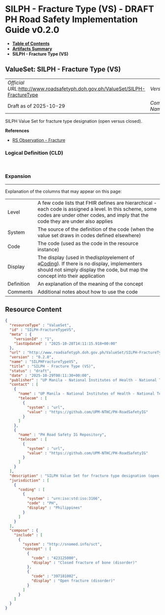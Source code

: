 # SILPH - Fracture Type (VS) - DRAFT PH Road Safety Implementation Guide v0.2.0

* [**Table of Contents**](toc.md)
* [**Artifacts Summary**](artifacts.md)
* **SILPH - Fracture Type (VS)**

## ValueSet: SILPH - Fracture Type (VS) 

| | |
| :--- | :--- |
| *Official URL*:http://www.roadsafetyph.doh.gov.ph/ValueSet/SILPH-FractureType | *Version*:0.2.0 |
| Draft as of 2025-10-29 | *Computable Name*:SILPHFractureTypeVS |

 
SILPH Value Set for fracture type designation (open versus closed). 

 **References** 

* [RS Observation - Fracture](StructureDefinition-rs-observation-fracture.md)

### Logical Definition (CLD)

 

### Expansion

-------

 Explanation of the columns that may appear on this page: 

| | |
| :--- | :--- |
| Level | A few code lists that FHIR defines are hierarchical - each code is assigned a level. In this scheme, some codes are under other codes, and imply that the code they are under also applies |
| System | The source of the definition of the code (when the value set draws in codes defined elsewhere) |
| Code | The code (used as the code in the resource instance) |
| Display | The display (used in the*display*element of a[Coding](http://hl7.org/fhir/R4/datatypes.html#Coding)). If there is no display, implementers should not simply display the code, but map the concept into their application |
| Definition | An explanation of the meaning of the concept |
| Comments | Additional notes about how to use the code |



## Resource Content

```json
{
  "resourceType" : "ValueSet",
  "id" : "SILPH-FractureTypeVS",
  "meta" : {
    "versionId" : "1",
    "lastUpdated" : "2025-10-28T14:11:15.918+00:00"
  },
  "url" : "http://www.roadsafetyph.doh.gov.ph/ValueSet/SILPH-FractureType",
  "version" : "0.2.0",
  "name" : "SILPHFractureTypeVS",
  "title" : "SILPH - Fracture Type (VS)",
  "status" : "draft",
  "date" : "2025-10-29T00:11:30+00:00",
  "publisher" : "UP Manila - National Institutes of Health - National Telehealth Center",
  "contact" : [
    {
      "name" : "UP Manila - National Institutes of Health - National Telehealth Center",
      "telecom" : [
        {
          "system" : "url",
          "value" : "https://github.com/UPM-NTHC/PH-RoadSafetyIG"
        }
      ]
    },
    {
      "name" : "PH Road Safety IG Repository",
      "telecom" : [
        {
          "system" : "url",
          "value" : "https://github.com/UPM-NTHC/PH-RoadSafetyIG"
        }
      ]
    }
  ],
  "description" : "SILPH Value Set for fracture type designation (open versus closed).",
  "jurisdiction" : [
    {
      "coding" : [
        {
          "system" : "urn:iso:std:iso:3166",
          "code" : "PH",
          "display" : "Philippines"
        }
      ]
    }
  ],
  "compose" : {
    "include" : [
      {
        "system" : "http://snomed.info/sct",
        "concept" : [
          {
            "code" : "423125000",
            "display" : "Closed fracture of bone (disorder)"
          },
          {
            "code" : "397181002",
            "display" : "Open fracture (disorder)"
          }
        ]
      }
    ]
  }
}

```

